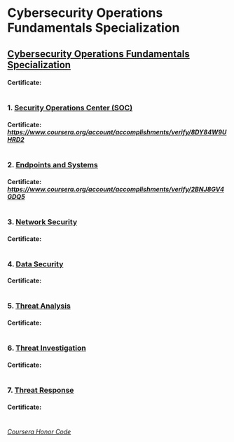 # Cybersecurity Operations Fundamentals Specialization


## [Cybersecurity Operations Fundamentals Specialization](https://www.coursera.org/specializations/cbrops)
####    **Certificate:** 
#

### 1. [Security Operations Center (SOC)](https://www.coursera.org/learn/security-operations-center-soc?specialization=cbrops)

####    **Certificate:** _https://www.coursera.org/account/accomplishments/verify/8DY84W9UHRD2_
#

### 2. [Endpoints and Systems](https://www.coursera.org/learn/endpoints-and-systems?specialization=cbrops)

####    **Certificate:** _https://www.coursera.org/account/accomplishments/verify/2BNJ8GV4GDQ5_
#

### 3. [Network Security](https://www.coursera.org/learn/network-security?specialization=cbrops)

####    **Certificate:** 
#

### 4. [Data Security](https://www.coursera.org/learn/data-security?specialization=cbrops)

####    **Certificate:** 
#

### 5. [Threat Analysis](https://www.coursera.org/learn/threat-analysis?specialization=cbrops)

####    **Certificate:** 
#

### 6. [Threat Investigation](https://www.coursera.org/learn/threat?specialization=cbrops)

####    **Certificate:** 
#

### 7. [Threat Response](https://www.coursera.org/learn/threat-response?specialization=cbrops)

####    **Certificate:** 
#


[*Coursera Honor Code*](https://www.coursera.support/s/article/209818863-Coursera-Honor-Code?language=en_US)
